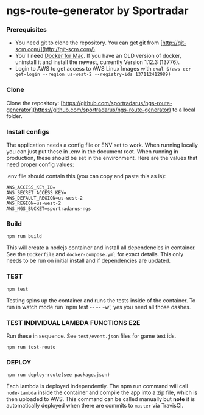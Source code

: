 # ngs-route-generator by Sportradar 


### Prerequisites

- You need git to clone the repository. You can get git from [http://git-scm.com/](http://git-scm.com/).
- You'll need [Docker for Mac](https://docs.docker.com/engine/installation/mac/). If you have an OLD version of docker, uninstall it and install the newest, currently Version 1.12.3 (13776).
- Login to AWS to get access to AWS Linux Images with `eval $(aws ecr get-login --region us-west-2 --registry-ids 137112412989)`

### Clone

Clone the repository: [https://github.com/sportradarus/ngs-route-generator](https://github.com/sportradarus/ngs-route-generator) to a local folder.


### Install configs

The application needs a config file or ENV set to work. When running locally you can
just put these in .env in the document root. When running in production, these should be set
in the environment. Here are the values that need proper config values:

.env file should contain this (you can copy and paste this as is):
```
AWS_ACCESS_KEY_ID=
AWS_SECRET_ACCESS_KEY=
AWS_DEFAULT_REGION=us-west-2
AWS_REGION=us-west-2
AWS_NGS_BUCKET=sportradarus-ngs
```


### Build
```
npm run build
```

This will create a nodejs container and install all dependencies in container. See the `Dockerfile` and `docker-compose.yml` for exact details. This only needs to be run on initial install and if dependencies are updated.




### TEST
```
npm test
```
Testing spins up the container and runs the tests inside of the container. To run in watch mode run `npm test -- -- -w', yes you need all those dashes.


### TEST INDIVIDUAL LAMBDA FUNCTIONS E2E

Run these in sequence. See `test/event.json` files for game test ids.
```
npm run test-route
```


### DEPLOY
```
npm run deploy-route(see package.json)
```
Each lambda is deployed independently. The npm run command will call `node-lambda` inside the container and compile the app into a zip file, which is then uploaded to AWS. This command can be called manually but **note** it is automatically deployed when there are commits to `master` via TravisCI.


